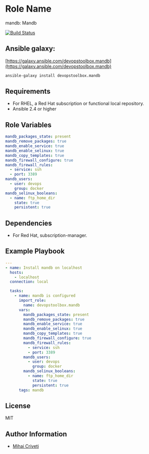 Role Name
=========

mandb: Mandb

[![Build Status](https://travis-ci.org/cmihai-ansible/mandb.svg?branch=master)](https://travis-ci.org/cmihai-ansible/mandb)

Ansible galaxy:
---------------

[https://galaxy.ansible.com/devopstoolbox.mandb](https://galaxy.ansible.com/devopstoolbox.mandb)

```bash
ansible-galaxy install devopstoolbox.mandb
```

Requirements
------------

- For RHEL, a Red Hat subscription or functional local repository.
- Ansible 2.4 or higher

Role Variables
--------------

```yaml
mandb_packages_state: present
mandb_remove_packages: true
mandb_enable_service: true
mandb_enable_selinux: true
mandb_copy_templates: true
mandb_firewall_configure: true
mandb_firewall_rules:
  - service: ssh
  - port: 3389
mandb_users:
  - user: devops
    group: docker
mandb_selinux_booleans:
  - name: ftp_home_dir
    state: true
    persistent: true
```

Dependencies
------------

- For Red Hat, subscription-manager.

Example Playbook
----------------

```yaml
---
- name: Install mandb on localhost
  hosts:
    - localhost
  connection: local

  tasks:
    - name: mandb is configured
      import_role:
        name: devopstoolbox.mandb
      vars:
        mandb_packages_state: present
        mandb_remove_packages: true
        mandb_enable_service: true
        mandb_enable_selinux: true
        mandb_copy_templates: true
        mandb_firewall_configure: true
        mandb_firewall_rules:
          - service: ssh
          - port: 3389
        mandb_users:
          - user: devops
            group: docker
        mandb_selinux_booleans:
          - name: ftp_home_dir
            state: true
            persistent: true
      tags: mandb
```

License
-------

MIT

Author Information
------------------

- [Mihai Criveti](https://www.linkedin.com/in/crivetimihai)
